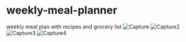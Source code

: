 # weekly-meal-planner
weekly meal plan with recipes and grocery list
![Capture](https://user-images.githubusercontent.com/115838931/205205281-d3bf7b44-ac9c-45a0-8f18-5f9339d0139e.JPG)
![Capture2](https://user-images.githubusercontent.com/115838931/205205284-2fbfd08e-7e5a-483d-9675-1d5792782f46.JPG)
![Capture3](https://user-images.githubusercontent.com/115838931/205205290-d08c56af-72ae-4117-a308-bb35761b05e7.JPG)
![Capture4](https://user-images.githubusercontent.com/115838931/205205294-9ba8e6df-6ad8-4d9e-8e82-151d4e3b1d35.JPG)
